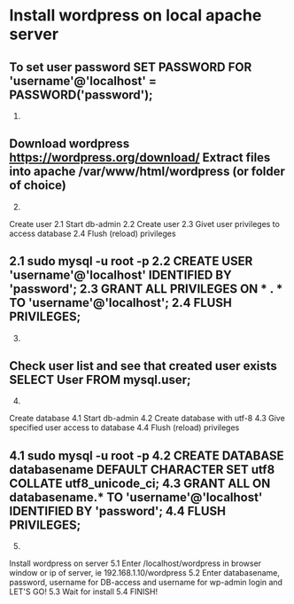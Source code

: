 # Install wordpress on local apache server
To set user password
SET PASSWORD FOR 'username'@'localhost' = PASSWORD('password');
------------------------------------------------
1.
Download wordpress
https://wordpress.org/download/
Extract files into apache /var/www/html/wordpress (or folder of choice)
------------------------------------------------
2.
Create user
2.1 Start db-admin
2.2 Create user
2.3 Givet user privileges to access database
2.4 Flush (reload) privileges

2.1 sudo mysql -u root -p
2.2 CREATE USER 'username'@'localhost' IDENTIFIED BY 'password';
2.3 GRANT ALL PRIVILEGES ON * . * TO 'username'@'localhost';
2.4 FLUSH PRIVILEGES;
------------------------------------------------
3. 
Check user list and see that created user exists
SELECT User FROM mysql.user;
------------------------------------------------
4.
Create database
4.1 Start db-admin
4.2 Create database with utf-8
4.3 Give specified user access to database
4.4 Flush (reload) privileges

4.1 sudo mysql -u root -p
4.2 CREATE DATABASE databasename DEFAULT CHARACTER SET utf8 COLLATE utf8_unicode_ci;
4.3 GRANT ALL ON databasename.* TO 'username'@'localhost' IDENTIFIED BY 'password';
4.4 FLUSH PRIVILEGES;
------------------------------------------------
5.
Install wordpress on server
5.1 Enter /localhost/wordpress in browser window or ip of server, ie 192.168.1.10/wordpress
5.2 Enter databasename, password, username for DB-access and username for wp-admin login and LET'S GO!
5.3 Wait for install
5.4 FINISH!
